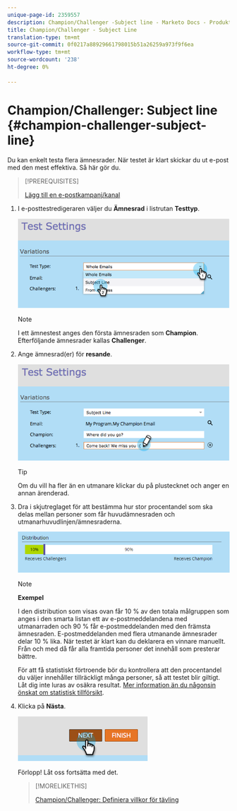 ```yaml
---
unique-page-id: 2359557
description: Champion/Challenger -Subject line - Marketo Docs - Produktdokumentation
title: Champion/Challenger - Subject Line
translation-type: tm+mt
source-git-commit: 0f0217a88929661798015b51a26259a973f9f6ea
workflow-type: tm+mt
source-wordcount: '238'
ht-degree: 0%

---
```



# Champion/Challenger: Subject line {#champion-challenger-subject-line}

Du kan enkelt testa flera ämnesrader. När testet är klart skickar du ut e-post med den mest effektiva. Så här gör du.

>[!PREREQUISITES]
>
>[Lägg till en e-postkampanj/kanal](/help/marketo/product-docs/email-marketing/general/functions-in-the-editor/email-tests-champion-challenger/add-an-email-champion-challenger.md)

1. I e-posttestredigeraren väljer du **Ämnesrad** i listrutan **Testtyp**.

   ![](assets/image2014-9-15-12-3a37-3a50.png)

   >[!NOTE]
   >
   >I ett ämnestest anges den första ämnesraden som **Champion**. Efterföljande ämnesrader kallas **Challenger**.

1. Ange ämnesrad(er) för **resande**.

   ![](assets/image2014-9-15-12-3a38-3a4.png)

   >[!TIP]
   >
   >Om du vill ha fler än en utmanare klickar du på plustecknet och anger en annan ärenderad.

1. Dra i skjutreglaget för att bestämma hur stor procentandel som ska delas mellan personer som får huvudämnesraden och utmanarhuvudlinjen/ämnesraderna.

   ![](assets/image2015-8-7-15-3a19-3a50.png)

   >[!NOTE]
   >
   >**Exempel**
   >
   >I den distribution som visas ovan får 10 % av den totala målgruppen som anges i den smarta listan ett av e-postmeddelandena med utmanarraden och 90 % får e-postmeddelanden med den främsta ämnesraden. E-postmeddelanden med flera utmanande ämnesrader delar 10 % lika. När testet är klart kan du deklarera en vinnare manuellt. Från och med då får alla framtida personer det innehåll som presterar bättre.

   För att få statistiskt förtroende bör du kontrollera att den procentandel du väljer innehåller tillräckligt många personer, så att testet blir giltigt. Låt dig inte luras av osäkra resultat. [Mer information än du någonsin önskat om statistisk tillförsikt](http://en.wikipedia.org/wiki/Confidence_interval).

1. Klicka på **Nästa**.

   ![](assets/image2014-9-15-12-3a40-3a42.png)

   Förlopp! Låt oss fortsätta med det.

   >[!MORELIKETHIS]
   >
   >[Champion/Challenger: Definiera villkor för tävling](/help/marketo/product-docs/email-marketing/general/functions-in-the-editor/email-tests-champion-challenger/champion-challenger-define-champion-criteria.md)
